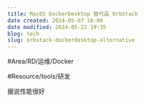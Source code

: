 ```yaml
---
title: MacOS DockerDesktop 替代品 OrbStack
date created: 2024-05-07 16:00
date modified: 2024-05-22 19:35
blog: tech
slug: orbstack-dockerdesktop-alternative
---
```


#Area/RD/运维/Docker 

#Resource/tools/研发 

据说性能很好